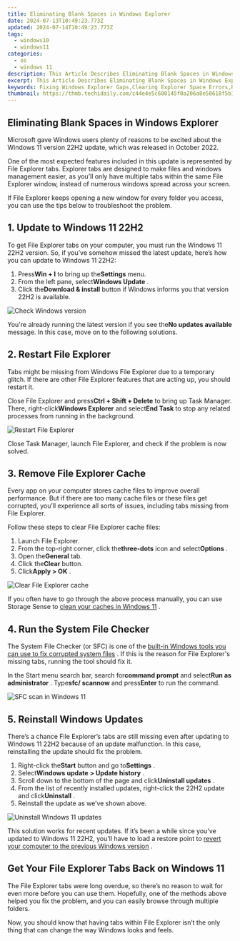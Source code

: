 ```yaml
---
title: Eliminating Blank Spaces in Windows Explorer
date: 2024-07-13T10:49:23.773Z
updated: 2024-07-14T10:49:23.773Z
tags:
  - windows10
  - windows11
categories:
  - os
  - windows 11
description: This Article Describes Eliminating Blank Spaces in Windows Explorer
excerpt: This Article Describes Eliminating Blank Spaces in Windows Explorer
keywords: Fixing Windows Explorer Gaps,Clearing Explorer Space Errors,Remove Empty Folders In Explorer,Exclude White Space Windows Explorer,Streamline File Views No Spaces,Purging Blank Folder Windows,Optimize Explorer with No Voids
thumbnail: https://thmb.techidaily.com/c44e4e5c600145f0a206a8e58618f5b19fc163e0bfe904b409f7e84863affb55.jpg
---
```


## Eliminating Blank Spaces in Windows Explorer

 Microsoft gave Windows users plenty of reasons to be excited about the Windows 11 version 22H2 update, which was released in October 2022.

 One of the most expected features included in this update is represented by File Explorer tabs. Explorer tabs are designed to make files and windows management easier, as you’ll only have multiple tabs within the same File Explorer window, instead of numerous windows spread across your screen.

 If File Explorer keeps opening a new window for every folder you access, you can use the tips below to troubleshoot the problem.

## 1\. Update to Windows 11 22H2

 To get File Explorer tabs on your computer, you must run the Windows 11 22H2 version. So, if you’ve somehow missed the latest update, here’s how you can update to Windows 11 22H2:

1. Press**Win + I** to bring up the**Settings** menu.
2. From the left pane, select**Windows Update** .
3. Click the**Download & install** button if Windows informs you that version 22H2 is available.

![Check Windows version](https://static1.makeuseofimages.com/wordpress/wp-content/uploads/2023/01/check-windows-version-1-1.jpg)

 You're already running the latest version if you see the**No updates available** message. In this case, move on to the following solutions.

## 2\. Restart File Explorer

 Tabs might be missing from Windows File Explorer due to a temporary glitch. If there are other File Explorer features that are acting up, you should restart it.

 Close File Explorer and press**Ctrl + Shift + Delete** to bring up Task Manager. There, right-click**Windows Explorer** and select**End Task** to stop any related processes from running in the background.

![Restart File Explorer](https://static1.makeuseofimages.com/wordpress/wp-content/uploads/2023/01/restart-file-explorer-1.jpg)

 Close Task Manager, launch File Explorer, and check if the problem is now solved.

## 3\. Remove File Explorer Cache

 Every app on your computer stores cache files to improve overall performance. But if there are too many cache files or these files get corrupted, you’ll experience all sorts of issues, including tabs missing from File Explorer.

Follow these steps to clear File Explorer cache files:

1. Launch File Explorer.
2. From the top-right corner, click the**three-dots** icon and select**Options** .
3. Open the**General** tab.
4. Click the**Clear** button.
5. Click**Apply > OK** .

![Clear File Explorer cache](https://static1.makeuseofimages.com/wordpress/wp-content/uploads/2023/01/clear-explorer-cache-1.jpg)

 If you often have to go through the above process manually, you can use Storage Sense to [clean your caches in Windows 11](https://www.makeuseof.com/windows-11-clear-caches/) .

## 4\. Run the System File Checker

 The System File Checker (or SFC) is one of the [built-in Windows tools you can use to fix corrupted system files](https://www.makeuseof.com/windows-built-in-repair-tools/) . If this is the reason for File Explorer's missing tabs, running the tool should fix it.

 In the Start menu search bar, search for**command prompt** and select**Run as administrator** . Type**sfc/ scannow** and press**Enter** to run the command.

![SFC scan in Windows 11](https://static1.makeuseofimages.com/wordpress/wp-content/uploads/2023/01/sfc-scan-1-2.jpg)

## 5\. Reinstall Windows Updates

 There’s a chance File Explorer’s tabs are still missing even after updating to Windows 11 22H2 because of an update malfunction. In this case, reinstalling the update should fix the problem.

1. Right-click the**Start** button and go to**Settings** .
2. Select**Windows** **update** **\> Update history** .
3. Scroll down to the bottom of the page and click**Uninstall updates** .
4. From the list of recently installed updates, right-click the 22H2 update and click**Uninstall** .
5. Reinstall the update as we’ve shown above.

![Uninstall Windows 11 updates](https://static1.makeuseofimages.com/wordpress/wp-content/uploads/2023/01/uninstall-updates-1-1.jpg)

 This solution works for recent updates. If it’s been a while since you’ve updated to Windows 11 22H2, you’ll have to load a restore point to [revert your computer to the previous Windows version](https://www.makeuseof.com/windows-11-create-restore-point/) .

## Get Your File Explorer Tabs Back on Windows 11

 The File Explorer tabs were long overdue, so there’s no reason to wait for even more before you can use them. Hopefully, one of the methods above helped you fix the problem, and you can easily browse through multiple folders.

 Now, you should know that having tabs within File Explorer isn’t the only thing that can change the way Windows looks and feels.


<ins class="adsbygoogle"
     style="display:block"
     data-ad-format="autorelaxed"
     data-ad-client="ca-pub-7571918770474297"
     data-ad-slot="1223367746"></ins>



<ins class="adsbygoogle"
     style="display:block"
     data-ad-client="ca-pub-7571918770474297"
     data-ad-slot="8358498916"
     data-ad-format="auto"
     data-full-width-responsive="true"></ins>





